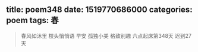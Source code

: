 title: poem348
date: 1519770686000
categories: poem
tags: 春
---
> 春风如沐里
枝头悄悄语
早安
孤独小美
格致别趣
六点起床第348天 迟到27天